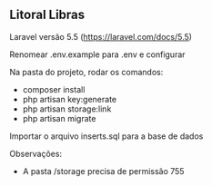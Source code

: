 ## Litoral Libras ##

Laravel versão 5.5 (https://laravel.com/docs/5.5)

Renomear .env.example para .env e configurar

Na pasta do projeto, rodar os comandos:

- composer install
- php artisan key:generate
- php artisan storage:link
- php artisan migrate

Importar o arquivo inserts.sql para a base de dados

Observações:
- A pasta /storage precisa de permissão 755